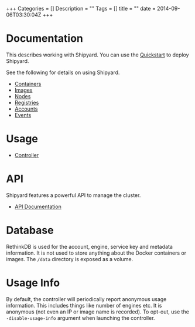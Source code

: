 +++
Categories = []
Description = ""
Tags = []
title = ""
date = 2014-09-06T03:30:04Z
+++

# Documentation
This describes working with Shipyard.  You can use the [Quickstart](/docs/quickstart) to deploy Shipyard.

See the following for details on using Shipyard.

* [Containers](/docs/containers/)
* [Images](/docs/images/)
* [Nodes](/docs/nodes/)
* [Registries](/docs/registries/)
* [Accounts](/docs/accounts/)
* [Events](/docs/events/)

# Usage

* [Controller](/docs/usage/controller/)

# API
Shipyard features a powerful API to manage the cluster.

* [API Documentation](/docs/api/)

# Database
RethinkDB is used for the account, engine, service key and metadata information.  It is not used to store anything about the Docker containers or images.  The `/data` directory is exposed as a volume.

# Usage Info
By default, the controller will periodically report anonymous usage information.  This includes things like number of engines etc.  It is anonymous (not even an IP or image name is recorded).  To opt-out, use the `-disable-usage-info` argument when launching the controller.
